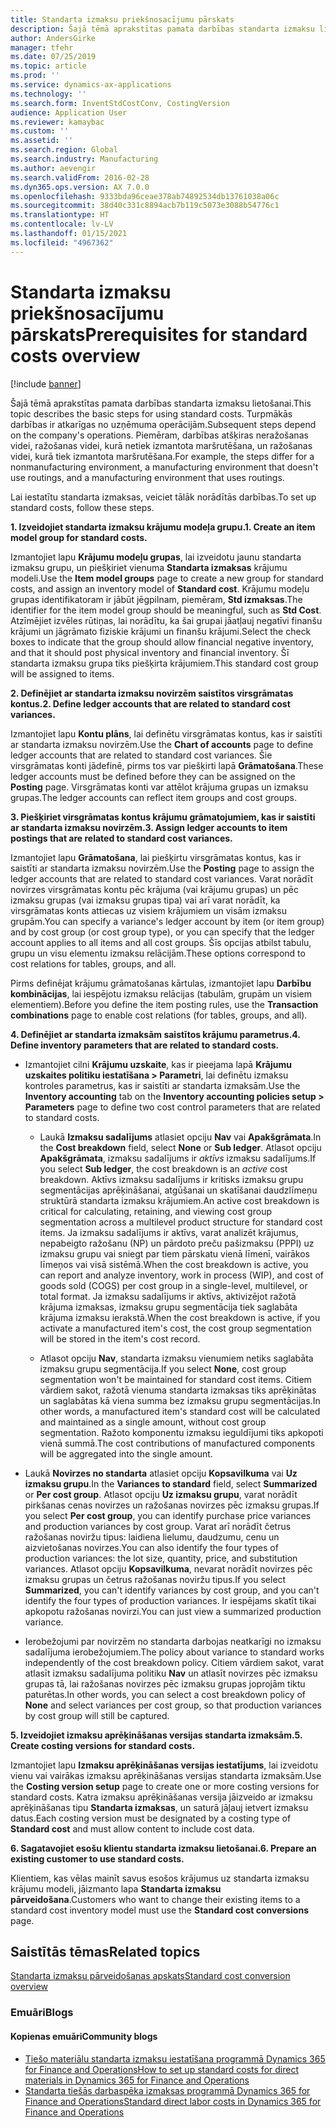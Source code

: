 ```yaml
---
title: Standarta izmaksu priekšnosacījumu pārskats
description: Šajā tēmā aprakstītas pamata darbības standarta izmaksu lietošanai.
author: AndersGirke
manager: tfehr
ms.date: 07/25/2019
ms.topic: article
ms.prod: ''
ms.service: dynamics-ax-applications
ms.technology: ''
ms.search.form: InventStdCostConv, CostingVersion
audience: Application User
ms.reviewer: kamaybac
ms.custom: ''
ms.assetid: ''
ms.search.region: Global
ms.search.industry: Manufacturing
ms.author: aevengir
ms.search.validFrom: 2016-02-28
ms.dyn365.ops.version: AX 7.0.0
ms.openlocfilehash: 9333bda96ceae378ab74892534db13761038a06c
ms.sourcegitcommit: 38d40c331c8894acb7b119c5073e3088b54776c1
ms.translationtype: HT
ms.contentlocale: lv-LV
ms.lasthandoff: 01/15/2021
ms.locfileid: "4967362"
---
```

# <a name="prerequisites-for-standard-costs-overview"></a><span data-ttu-id="95f37-103">Standarta izmaksu priekšnosacījumu pārskats</span><span class="sxs-lookup"><span data-stu-id="95f37-103">Prerequisites for standard costs overview</span></span>

[!include [banner](../includes/banner.md)]

<span data-ttu-id="95f37-104">Šajā tēmā aprakstītas pamata darbības standarta izmaksu lietošanai.</span><span class="sxs-lookup"><span data-stu-id="95f37-104">This topic describes the basic steps for using standard costs.</span></span> <span data-ttu-id="95f37-105">Turpmākās darbības ir atkarīgas no uzņēmuma operācijām.</span><span class="sxs-lookup"><span data-stu-id="95f37-105">Subsequent steps depend on the company's operations.</span></span> <span data-ttu-id="95f37-106">Piemēram, darbības atšķiras neražošanas videi, ražošanas videi, kurā netiek izmantota maršrutēšana, un ražošanas videi, kurā tiek izmantota maršrutēšana.</span><span class="sxs-lookup"><span data-stu-id="95f37-106">For example, the steps differ for a nonmanufacturing environment, a manufacturing environment that doesn't use routings, and a manufacturing environment that uses routings.</span></span> 

<span data-ttu-id="95f37-107">Lai iestatītu standarta izmaksas, veiciet tālāk norādītās darbības.</span><span class="sxs-lookup"><span data-stu-id="95f37-107">To set up standard costs, follow these steps.</span></span>

<span data-ttu-id="95f37-108">**1. Izveidojiet standarta izmaksu krājumu modeļa grupu.**</span><span class="sxs-lookup"><span data-stu-id="95f37-108">**1. Create an item model group for standard costs.**</span></span>

<span data-ttu-id="95f37-109">Izmantojiet lapu **Krājumu modeļu grupas**, lai izveidotu jaunu standarta izmaksu grupu, un piešķiriet vienuma **Standarta izmaksas** krājumu modeli.</span><span class="sxs-lookup"><span data-stu-id="95f37-109">Use the **Item model groups** page to create a new group for standard costs, and assign an inventory model of **Standard cost**.</span></span> <span data-ttu-id="95f37-110">Krājumu modeļu grupas identifikatoram ir jābūt jēgpilnam, piemēram, **Std izmaksas**.</span><span class="sxs-lookup"><span data-stu-id="95f37-110">The identifier for the item model group should be meaningful, such as **Std Cost**.</span></span> <span data-ttu-id="95f37-111">Atzīmējiet izvēles rūtiņas, lai norādītu, ka šai grupai jāatļauj negatīvi finanšu krājumi un jāgrāmato fiziskie krājumi un finanšu krājumi.</span><span class="sxs-lookup"><span data-stu-id="95f37-111">Select the check boxes to indicate that the group should allow financial negative inventory, and that it should post physical inventory and financial inventory.</span></span> <span data-ttu-id="95f37-112">Šī standarta izmaksu grupa tiks piešķirta krājumiem.</span><span class="sxs-lookup"><span data-stu-id="95f37-112">This standard cost group will be assigned to items.</span></span>

<span data-ttu-id="95f37-113">**2. Definējiet ar standarta izmaksu novirzēm saistītos virsgrāmatas kontus.**</span><span class="sxs-lookup"><span data-stu-id="95f37-113">**2. Define ledger accounts that are related to standard cost variances.**</span></span> 

<span data-ttu-id="95f37-114">Izmantojiet lapu **Kontu plāns**, lai definētu virsgrāmatas kontus, kas ir saistīti ar standarta izmaksu novirzēm.</span><span class="sxs-lookup"><span data-stu-id="95f37-114">Use the **Chart of accounts** page to define ledger accounts that are related to standard cost variances.</span></span> <span data-ttu-id="95f37-115">Šie virsgrāmatas konti jādefinē, pirms tos var piešķirti lapā **Grāmatošana**.</span><span class="sxs-lookup"><span data-stu-id="95f37-115">These ledger accounts must be defined before they can be assigned on the **Posting** page.</span></span> <span data-ttu-id="95f37-116">Virsgrāmatas konti var attēlot krājuma grupas un izmaksu grupas.</span><span class="sxs-lookup"><span data-stu-id="95f37-116">The ledger accounts can reflect item groups and cost groups.</span></span>

<span data-ttu-id="95f37-117">**3. Piešķiriet virsgrāmatas kontus krājumu grāmatojumiem, kas ir saistīti ar standarta izmaksu novirzēm.**</span><span class="sxs-lookup"><span data-stu-id="95f37-117">**3. Assign ledger accounts to item postings that are related to standard cost variances.**</span></span> 

<span data-ttu-id="95f37-118">Izmantojiet lapu **Grāmatošana**, lai piešķirtu virsgrāmatas kontus, kas ir saistīti ar standarta izmaksu novirzēm.</span><span class="sxs-lookup"><span data-stu-id="95f37-118">Use the **Posting** page to assign the ledger accounts that are related to standard cost variances.</span></span> <span data-ttu-id="95f37-119">Varat norādīt novirzes virsgrāmatas kontu pēc krājuma (vai krājumu grupas) un pēc izmaksu grupas (vai izmaksu grupas tipa) vai arī varat norādīt, ka virsgrāmatas konts attiecas uz visiem krājumiem un visām izmaksu grupām.</span><span class="sxs-lookup"><span data-stu-id="95f37-119">You can specify a variance's ledger account by item (or item group) and by cost group (or cost group type), or you can specify that the ledger account applies to all items and all cost groups.</span></span> <span data-ttu-id="95f37-120">Šīs opcijas atbilst tabulu, grupu un visu elementu izmaksu relācijām.</span><span class="sxs-lookup"><span data-stu-id="95f37-120">These options correspond to cost relations for tables, groups, and all.</span></span> 

<span data-ttu-id="95f37-121">Pirms definējat krājumu grāmatošanas kārtulas, izmantojiet lapu **Darbību kombinācijas**, lai iespējotu izmaksu relācijas (tabulām, grupām un visiem elementiem).</span><span class="sxs-lookup"><span data-stu-id="95f37-121">Before you define the item posting rules, use the **Transaction combinations** page to enable cost relations (for tables, groups, and all).</span></span>

<span data-ttu-id="95f37-122">**4. Definējiet ar standarta izmaksām saistītos krājumu parametrus.**</span><span class="sxs-lookup"><span data-stu-id="95f37-122">**4. Define inventory parameters that are related to standard costs.**</span></span> 

-  <span data-ttu-id="95f37-123">Izmantojiet cilni **Krājumu uzskaite**, kas ir pieejama lapā **Krājumu uzskaites politiku iestatīšana > Parametri**, lai definētu izmaksu kontroles parametrus, kas ir saistīti ar standarta izmaksām.</span><span class="sxs-lookup"><span data-stu-id="95f37-123">Use the **Inventory accounting** tab on the **Inventory accounting policies setup > Parameters** page to define two cost control parameters that are related to standard costs.</span></span>

    -  <span data-ttu-id="95f37-124">Laukā **Izmaksu sadalījums** atlasiet opciju **Nav** vai **Apakšgrāmata**.</span><span class="sxs-lookup"><span data-stu-id="95f37-124">In the **Cost breakdown** field, select **None** or **Sub ledger**.</span></span> <span data-ttu-id="95f37-125">Atlasot opciju **Apakšgrāmata**, izmaksu sadalījums ir *aktīvs* izmaksu sadalījums.</span><span class="sxs-lookup"><span data-stu-id="95f37-125">If you select **Sub ledger**, the cost breakdown is an *active* cost breakdown.</span></span> <span data-ttu-id="95f37-126">Aktīvs izmaksu sadalījums ir kritisks izmaksu grupu segmentācijas aprēķināšanai, atgūšanai un skatīšanai daudzlīmeņu struktūrā standarta izmaksu krājumiem.</span><span class="sxs-lookup"><span data-stu-id="95f37-126">An active cost breakdown is critical for calculating, retaining, and viewing cost group segmentation across a multilevel product structure for standard cost items.</span></span> <span data-ttu-id="95f37-127">Ja izmaksu sadalījums ir aktīvs, varat analizēt krājumus, nepabeigto ražošanu (NP) un pārdoto preču pašizmaksu (PPPI) uz izmaksu grupu vai sniegt par tiem pārskatu vienā līmenī, vairākos līmeņos vai visā sistēmā.</span><span class="sxs-lookup"><span data-stu-id="95f37-127">When the cost breakdown is active, you can report and analyze inventory, work in process (WIP), and cost of goods sold (COGS) per cost group in a single-level, multilevel, or total format.</span></span> <span data-ttu-id="95f37-128">Ja izmaksu sadalījums ir aktīvs, aktivizējot ražotā krājuma izmaksas, izmaksu grupu segmentācija tiek saglabāta krājuma izmaksu ierakstā.</span><span class="sxs-lookup"><span data-stu-id="95f37-128">When the cost breakdown is active, if you activate a manufactured item's cost, the cost group segmentation will be stored in the item's cost record.</span></span> 

    -  <span data-ttu-id="95f37-129">Atlasot opciju **Nav**, standarta izmaksu vienumiem netiks saglabāta izmaksu grupu segmentācija.</span><span class="sxs-lookup"><span data-stu-id="95f37-129">If you select **None**, cost group segmentation won't be maintained for standard cost items.</span></span> <span data-ttu-id="95f37-130">Citiem vārdiem sakot, ražotā vienuma standarta izmaksas tiks aprēķinātas un saglabātas kā viena summa bez izmaksu grupu segmentācijas.</span><span class="sxs-lookup"><span data-stu-id="95f37-130">In other words, a manufactured item's standard cost will be calculated and maintained as a single amount, without cost group segmentation.</span></span> <span data-ttu-id="95f37-131">Ražoto komponentu izmaksu ieguldījumi tiks apkopoti vienā summā.</span><span class="sxs-lookup"><span data-stu-id="95f37-131">The cost contributions of manufactured components will be aggregated into the single amount.</span></span>

-  <span data-ttu-id="95f37-132">Laukā **Novirzes no standarta** atlasiet opciju **Kopsavilkuma** vai **Uz izmaksu grupu**.</span><span class="sxs-lookup"><span data-stu-id="95f37-132">In the **Variances to standard** field, select **Summarized** or **Per cost group**.</span></span> <span data-ttu-id="95f37-133">Atlasot opciju **Uz izmaksu grupu**, varat norādīt pirkšanas cenas novirzes un ražošanas novirzes pēc izmaksu grupas.</span><span class="sxs-lookup"><span data-stu-id="95f37-133">If you select **Per cost group**, you can identify purchase price variances and production variances by cost group.</span></span> <span data-ttu-id="95f37-134">Varat arī norādīt četrus ražošanas noviržu tipus: laidiena lielumu, daudzumu, cenu un aizvietošanas novirzes.</span><span class="sxs-lookup"><span data-stu-id="95f37-134">You can also identify the four types of production variances: the lot size, quantity, price, and substitution variances.</span></span> <span data-ttu-id="95f37-135">Atlasot opciju **Kopsavilkuma**, nevarat norādīt novirzes pēc izmaksu grupas un četrus ražošanas noviržu tipus.</span><span class="sxs-lookup"><span data-stu-id="95f37-135">If you select **Summarized**, you can't identify variances by cost group, and you can't identify the four types of production variances.</span></span> <span data-ttu-id="95f37-136">Ir iespējams skatīt tikai apkopotu ražošanas novirzi.</span><span class="sxs-lookup"><span data-stu-id="95f37-136">You can just view a summarized production variance.</span></span>

-  <span data-ttu-id="95f37-137">Ierobežojumi par novirzēm no standarta darbojas neatkarīgi no izmaksu sadalījuma ierobežojumiem.</span><span class="sxs-lookup"><span data-stu-id="95f37-137">The policy about variance to standard works independently of the cost breakdown policy.</span></span> <span data-ttu-id="95f37-138">Citiem vārdiem sakot, varat atlasīt izmaksu sadalījuma politiku **Nav** un atlasīt novirzes pēc izmaksu grupas tā, lai ražošanas novirzes pēc izmaksu grupas joprojām tiktu paturētas.</span><span class="sxs-lookup"><span data-stu-id="95f37-138">In other words, you can select a cost breakdown policy of **None** and select variances per cost group, so that production variances by cost group will still be captured.</span></span>

<span data-ttu-id="95f37-139">**5. Izveidojiet izmaksu aprēķināšanas versijas standarta izmaksām.**</span><span class="sxs-lookup"><span data-stu-id="95f37-139">**5. Create costing versions for standard costs.**</span></span> 

<span data-ttu-id="95f37-140">Izmantojiet lapu **Izmaksu aprēķināšanas versijas iestatījums**, lai izveidotu vienu vai vairākas izmaksu aprēķināšanas versijas standarta izmaksām.</span><span class="sxs-lookup"><span data-stu-id="95f37-140">Use the **Costing version setup** page to create one or more costing versions for standard costs.</span></span> <span data-ttu-id="95f37-141">Katra izmaksu aprēķināšanas versija jāizveido ar izmaksu aprēķināšanas tipu **Standarta izmaksas**, un saturā jāļauj ietvert izmaksu datus.</span><span class="sxs-lookup"><span data-stu-id="95f37-141">Each costing version must be designated by a costing type of **Standard cost** and must allow content to include cost data.</span></span>

<span data-ttu-id="95f37-142">**6. Sagatavojiet esošu klientu standarta izmaksu lietošanai.**</span><span class="sxs-lookup"><span data-stu-id="95f37-142">**6. Prepare an existing customer to use standard costs.**</span></span> 

<span data-ttu-id="95f37-143">Klientiem, kas vēlas mainīt savus esošos krājumus uz standarta izmaksu krājumu modeli, jāizmanto lapa **Standarta izmaksu pārveidošana**.</span><span class="sxs-lookup"><span data-stu-id="95f37-143">Customers who want to change their existing items to a standard cost inventory model must use the **Standard cost conversions** page.</span></span>


<a name="related-topics"></a><span data-ttu-id="95f37-144">Saistītās tēmas</span><span class="sxs-lookup"><span data-stu-id="95f37-144">Related topics</span></span>
--------

[<span data-ttu-id="95f37-145">Standarta izmaksu pārveidošanas apskats</span><span class="sxs-lookup"><span data-stu-id="95f37-145">Standard cost conversion overview</span></span>](standard-cost-conversion-overview.md)

### <a name="blogs"></a><span data-ttu-id="95f37-146">Emuāri</span><span class="sxs-lookup"><span data-stu-id="95f37-146">Blogs</span></span>

#### <a name="community-blogs"></a><span data-ttu-id="95f37-147">Kopienas emuāri</span><span class="sxs-lookup"><span data-stu-id="95f37-147">Community blogs</span></span>

- [<span data-ttu-id="95f37-148">Tiešo materiālu standarta izmaksu iestatīšana programmā Dynamics 365 for Finance and Operations</span><span class="sxs-lookup"><span data-stu-id="95f37-148">How to set up standard costs for direct materials in Dynamics 365 for Finance and Operations</span></span>](https://financefunction.tech/2018/06/07/how-to-set-up-standard-costs-for-direct-materials-in-dynamics-365-for-finance-and-operations)
- [<span data-ttu-id="95f37-149">Standarta tiešās darbaspēka izmaksas programmā Dynamics 365 for Finance and Operations</span><span class="sxs-lookup"><span data-stu-id="95f37-149">Standard direct labor costs in Dynamics 365 for Finance and Operations</span></span>](https://financefunction.tech/2018/07/16/standard-direct-labor-cost-in-dynamics-365-for-finance-and-operations)
